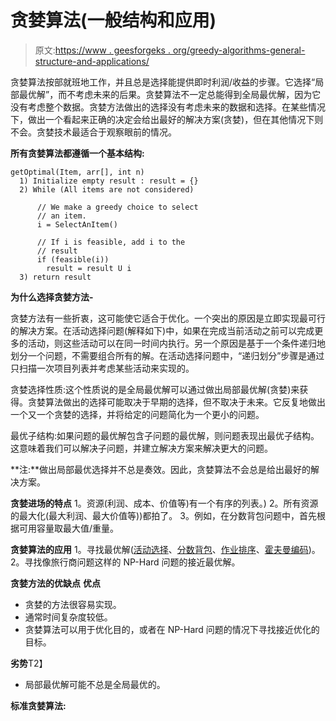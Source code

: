 # 贪婪算法(一般结构和应用)

> 原文:[https://www . geesforgeks . org/greedy-algorithms-general-structure-and-applications/](https://www.geeksforgeeks.org/greedy-algorithms-general-structure-and-applications/)

贪婪算法按部就班地工作，并且总是选择能提供即时利润/收益的步骤。它选择“局部最优解”，而不考虑未来的后果。贪婪算法不一定总能得到全局最优解，因为它没有考虑整个数据。贪婪方法做出的选择没有考虑未来的数据和选择。在某些情况下，做出一个看起来正确的决定会给出最好的解决方案(贪婪)，但在其他情况下则不会。贪婪技术最适合于观察眼前的情况。

**所有贪婪算法都遵循一个基本结构:**

```
getOptimal(Item, arr[], int n)
  1) Initialize empty result : result = {}  
  2) While (All items are not considered)

      // We make a greedy choice to select
      // an item.
      i = SelectAnItem() 

      // If i is feasible, add i to the 
      // result
      if (feasible(i))
        result = result U i 
  3) return result
```

**为什么选择贪婪方法-**

贪婪方法有一些折衷，这可能使它适合于优化。一个突出的原因是立即实现最可行的解决方案。在活动选择问题(解释如下)中，如果在完成当前活动之前可以完成更多的活动，则这些活动可以在同一时间内执行。另一个原因是基于一个条件递归地划分一个问题，不需要组合所有的解。在活动选择问题中，“递归划分”步骤是通过只扫描一次项目列表并考虑某些活动来实现的。

贪婪选择性质:这个性质说的是全局最优解可以通过做出局部最优解(贪婪)来获得。贪婪算法做出的选择可能取决于早期的选择，但不取决于未来。它反复地做出一个又一个贪婪的选择，并将给定的问题简化为一个更小的问题。

最优子结构:如果问题的最优解包含子问题的最优解，则问题表现出最优子结构。这意味着我们可以解决子问题，并建立解决方案来解决更大的问题。

**注:**做出局部最优选择并不总是奏效。因此，贪婪算法不会总是给出最好的解决方案。

**贪婪进场的特点**
1。资源(利润、成本、价值等)有一个有序的列表。)
2。所有资源的最大化(最大利润、最大价值等))都拍了。
3。例如，在分数背包问题中，首先根据可用容量取最大值/重量。

**贪婪算法的应用**
1。寻找最优解([活动选择](https://www.geeksforgeeks.org/activity-selection-problem-greedy-algo-1/)、[分数背包](https://www.geeksforgeeks.org/fractional-knapsack-problem/)、[作业排序](https://www.geeksforgeeks.org/job-sequencing-problem/)、[霍夫曼编码](https://www.geeksforgeeks.org/huffman-coding-greedy-algo-3/))。
2。寻找像旅行商问题这样的 NP-Hard 问题的接近最优解。

**贪婪方法的优缺点**
**优点**

*   贪婪的方法很容易实现。
*   通常时间复杂度较低。
*   贪婪算法可以用于优化目的，或者在 NP-Hard 问题的情况下寻找接近优化的目标。

**劣势**T2】

*   局部最优解可能不总是全局最优的。

**标准贪婪算法:**